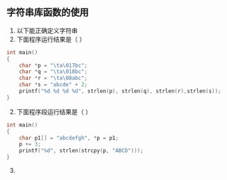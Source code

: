 ## 字符串库函数的使用

1. 以下能正确定义字符串
2. 下面程序运行结果是（            ）

```c
int main()
{
    char *p = "\ta\017bc";
    char *q = "\ta\018bc";
    char *r = "\ta\08abc";
    char *s = "abcde" + 2;
    printf("%d %d %d %d", strlen(p), strlen(q), strlen(r),strlen(s));
}
```

2. 下面程序段运行结果是（                  ）

```c
int main()
{
    char p1[] = "abcdefgh", *p = p1;
    p += 3;
    printf("%d", strlen(strcpy(p, "ABCD")));
}
```

3. 
